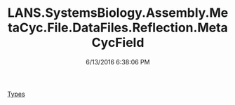 ﻿---
title: LANS.SystemsBiology.Assembly.MetaCyc.File.DataFiles.Reflection.MetaCycField
date: 6/13/2016 6:38:06 PM
---

[Types](T-LANS.SystemsBiology.Assembly.MetaCyc.File.DataFiles.Reflection.MetaCycField.Types.html)
